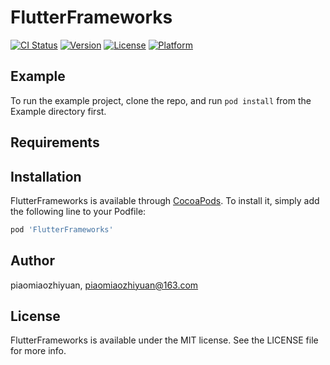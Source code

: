 # FlutterFrameworks

[![CI Status](https://img.shields.io/travis/piaomiaozhiyuan/FlutterFrameworks.svg?style=flat)](https://travis-ci.org/piaomiaozhiyuan/FlutterFrameworks)
[![Version](https://img.shields.io/cocoapods/v/FlutterFrameworks.svg?style=flat)](https://cocoapods.org/pods/FlutterFrameworks)
[![License](https://img.shields.io/cocoapods/l/FlutterFrameworks.svg?style=flat)](https://cocoapods.org/pods/FlutterFrameworks)
[![Platform](https://img.shields.io/cocoapods/p/FlutterFrameworks.svg?style=flat)](https://cocoapods.org/pods/FlutterFrameworks)

## Example

To run the example project, clone the repo, and run `pod install` from the Example directory first.

## Requirements

## Installation

FlutterFrameworks is available through [CocoaPods](https://cocoapods.org). To install
it, simply add the following line to your Podfile:

```ruby
pod 'FlutterFrameworks'
```

## Author

piaomiaozhiyuan, piaomiaozhiyuan@163.com

## License

FlutterFrameworks is available under the MIT license. See the LICENSE file for more info.
